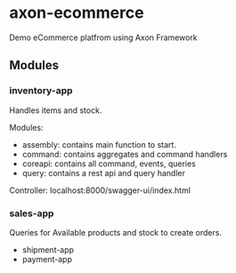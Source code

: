 # axon-ecommerce
Demo eCommerce platfrom using Axon Framework



## Modules

### inventory-app
Handles items and stock.

Modules:
- assembly: contains main function to start.
- command: contains aggregates and command handlers
- coreapi: contains all command, events, queries
- query: contains a rest api and query handler

Controller:
localhost:8000/swagger-ui/index.html

### sales-app
Queries for Available products and stock to create orders. 



- shipment-app
- payment-app